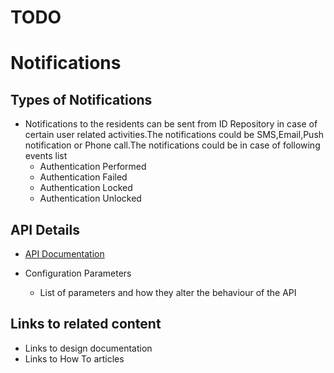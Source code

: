 # TODO
# Notifications

## Types of Notifications
* Notifications to the residents can be sent from ID Repository in case of certain user related activities.The notifications could be SMS,Email,Push notification or Phone call.The notifications could be in case of following events list 
    * Authentication Performed
    * Authentication Failed
    * Authentication Locked
    * Authentication Unlocked

## API Details
 * [API Documentation](https://nayakrounak.gitbook.io/mosip-docs/v/1.2.0/modules/id-repository/Credential-Service-API-Documentation.md)

* Configuration Parameters
    * List of parameters and how they alter the behaviour of the API

## Links to related content
* Links to design documentation
* Links to How To articles

